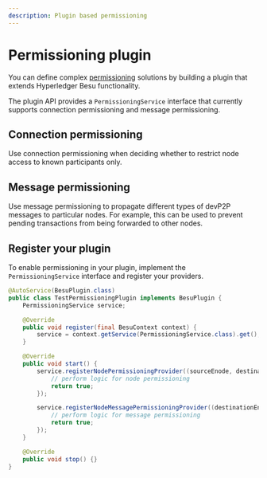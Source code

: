 ```yaml
---
description: Plugin based permissioning
---
```


# Permissioning plugin

You can define complex [permissioning](index.md) solutions by building a plugin that
extends Hyperledger Besu functionality.

The plugin API provides a `PermissioningService` interface that currently supports connection permissioning and
message permissioning.

## Connection permissioning

Use connection permissioning when deciding whether to restrict node access to known participants only.

## Message permissioning

Use message permissioning to propagate different types of devP2P messages to particular nodes. For example,
this can be used to prevent pending transactions from being forwarded to other nodes.

## Register your plugin

To enable permissioning in your plugin, implement the `PermissioningService` interface and register your providers.

```java
@AutoService(BesuPlugin.class)
public class TestPermissioningPlugin implements BesuPlugin {
    PermissioningService service;

    @Override
    public void register(final BesuContext context) {
        service = context.getService(PermissioningService.class).get();
    }

    @Override
    public void start() {
        service.registerNodePermissioningProvider((sourceEnode, destinationEnode) -> {
            // perform logic for node permissioning
            return true;
        });

        service.registerNodeMessagePermissioningProvider((destinationEnode, code) -> {
            // perform logic for message permissioning
            return true;
        });
    }

    @Override
    public void stop() {}
}
```
